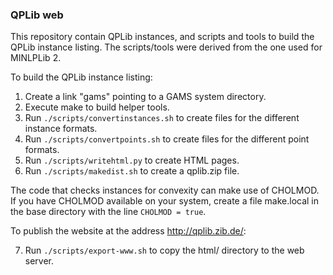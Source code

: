 ### QPLib web

This repository contain QPLib instances, and scripts and tools to build the QPLib instance listing. The scripts/tools were derived from the one used for MINLPLib 2.

To build the QPLib instance listing:

1. Create a link "gams" pointing to a GAMS system directory.
2. Execute make to build helper tools.
3. Run ```./scripts/convertinstances.sh``` to create files for the different instance formats.
4. Run ```./scripts/convertpoints.sh``` to create files for the different point formats.
5. Run ```./scripts/writehtml.py``` to create HTML pages.
6. Run ```./scripts/makedist.sh``` to create a qplib.zip file.

The code that checks instances for convexity can make use of CHOLMOD.
If you have CHOLMOD available on your system, create a file make.local
in the base directory with the line ```CHOLMOD = true```.

To publish the website at the address http://qplib.zib.de/:

7. Run ```./scripts/export-www.sh``` to copy the html/ directory to the web server.
